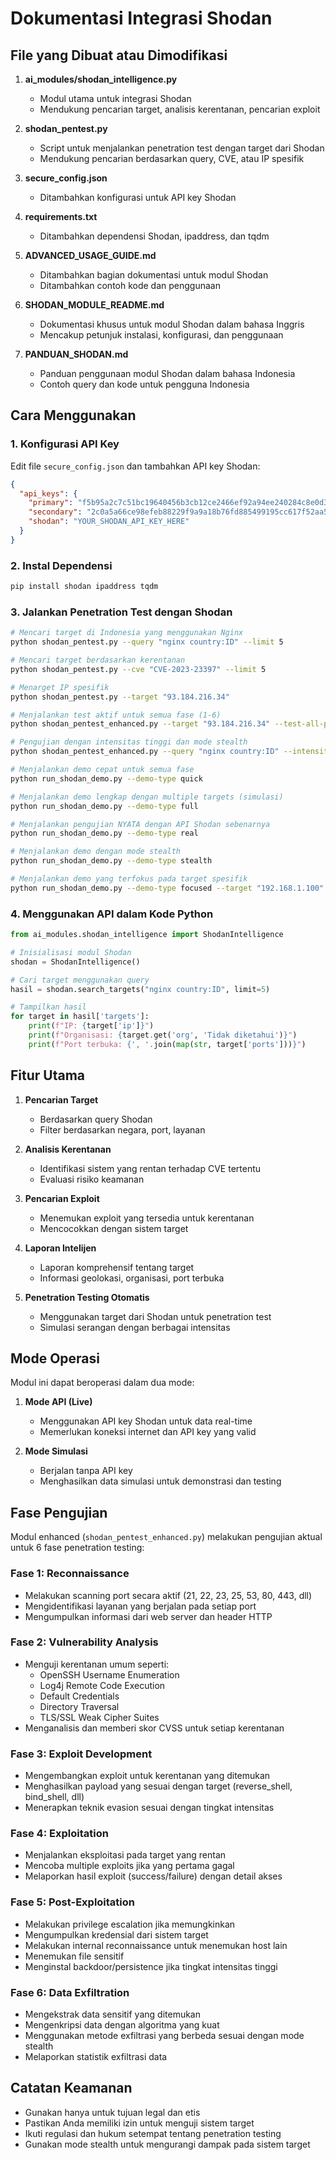 # Dokumentasi Integrasi Shodan

## File yang Dibuat atau Dimodifikasi

1. **ai_modules/shodan_intelligence.py**
   - Modul utama untuk integrasi Shodan
   - Mendukung pencarian target, analisis kerentanan, pencarian exploit

2. **shodan_pentest.py**
   - Script untuk menjalankan penetration test dengan target dari Shodan
   - Mendukung pencarian berdasarkan query, CVE, atau IP spesifik

3. **secure_config.json**
   - Ditambahkan konfigurasi untuk API key Shodan

4. **requirements.txt**
   - Ditambahkan dependensi Shodan, ipaddress, dan tqdm

5. **ADVANCED_USAGE_GUIDE.md**
   - Ditambahkan bagian dokumentasi untuk modul Shodan
   - Ditambahkan contoh kode dan penggunaan

6. **SHODAN_MODULE_README.md**
   - Dokumentasi khusus untuk modul Shodan dalam bahasa Inggris
   - Mencakup petunjuk instalasi, konfigurasi, dan penggunaan

7. **PANDUAN_SHODAN.md**
   - Panduan penggunaan modul Shodan dalam bahasa Indonesia
   - Contoh query dan kode untuk pengguna Indonesia

## Cara Menggunakan

### 1. Konfigurasi API Key

Edit file `secure_config.json` dan tambahkan API key Shodan:

```json
{
  "api_keys": {
    "primary": "f5b95a2c7c51bc19640456b3cb12ce2466ef92a94ee240284c8e0d34919de539",
    "secondary": "2c0a5a66ce98efeb88229f9a9a18b76fd885499195cc617f52aa58c02f78e61a",
    "shodan": "YOUR_SHODAN_API_KEY_HERE"
  }
}
```

### 2. Instal Dependensi

```bash
pip install shodan ipaddress tqdm
```

### 3. Jalankan Penetration Test dengan Shodan

```bash
# Mencari target di Indonesia yang menggunakan Nginx
python shodan_pentest.py --query "nginx country:ID" --limit 5

# Mencari target berdasarkan kerentanan
python shodan_pentest.py --cve "CVE-2023-23397" --limit 5

# Menarget IP spesifik
python shodan_pentest.py --target "93.184.216.34"

# Menjalankan test aktif untuk semua fase (1-6)
python shodan_pentest_enhanced.py --target "93.184.216.34" --test-all-phases

# Pengujian dengan intensitas tinggi dan mode stealth
python shodan_pentest_enhanced.py --query "nginx country:ID" --intensity 10 --stealth --test-all-phases

# Menjalankan demo cepat untuk semua fase
python run_shodan_demo.py --demo-type quick

# Menjalankan demo lengkap dengan multiple targets (simulasi)
python run_shodan_demo.py --demo-type full

# Menjalankan pengujian NYATA dengan API Shodan sebenarnya
python run_shodan_demo.py --demo-type real

# Menjalankan demo dengan mode stealth
python run_shodan_demo.py --demo-type stealth

# Menjalankan demo yang terfokus pada target spesifik
python run_shodan_demo.py --demo-type focused --target "192.168.1.100"
```

### 4. Menggunakan API dalam Kode Python

```python
from ai_modules.shodan_intelligence import ShodanIntelligence

# Inisialisasi modul Shodan
shodan = ShodanIntelligence()

# Cari target menggunakan query
hasil = shodan.search_targets("nginx country:ID", limit=5)

# Tampilkan hasil
for target in hasil['targets']:
    print(f"IP: {target['ip']}")
    print(f"Organisasi: {target.get('org', 'Tidak diketahui')}")
    print(f"Port terbuka: {', '.join(map(str, target['ports']))}")
```

## Fitur Utama

1. **Pencarian Target**
   - Berdasarkan query Shodan
   - Filter berdasarkan negara, port, layanan

2. **Analisis Kerentanan**
   - Identifikasi sistem yang rentan terhadap CVE tertentu
   - Evaluasi risiko keamanan

3. **Pencarian Exploit**
   - Menemukan exploit yang tersedia untuk kerentanan
   - Mencocokkan dengan sistem target

4. **Laporan Intelijen**
   - Laporan komprehensif tentang target
   - Informasi geolokasi, organisasi, port terbuka

5. **Penetration Testing Otomatis**
   - Menggunakan target dari Shodan untuk penetration test
   - Simulasi serangan dengan berbagai intensitas

## Mode Operasi

Modul ini dapat beroperasi dalam dua mode:

1. **Mode API (Live)**
   - Menggunakan API key Shodan untuk data real-time
   - Memerlukan koneksi internet dan API key yang valid

2. **Mode Simulasi**
   - Berjalan tanpa API key
   - Menghasilkan data simulasi untuk demonstrasi dan testing

## Fase Pengujian

Modul enhanced (`shodan_pentest_enhanced.py`) melakukan pengujian aktual untuk 6 fase penetration testing:

### Fase 1: Reconnaissance
- Melakukan scanning port secara aktif (21, 22, 23, 25, 53, 80, 443, dll)
- Mengidentifikasi layanan yang berjalan pada setiap port
- Mengumpulkan informasi dari web server dan header HTTP

### Fase 2: Vulnerability Analysis
- Menguji kerentanan umum seperti:
  - OpenSSH Username Enumeration
  - Log4j Remote Code Execution
  - Default Credentials
  - Directory Traversal
  - TLS/SSL Weak Cipher Suites
- Menganalisis dan memberi skor CVSS untuk setiap kerentanan

### Fase 3: Exploit Development
- Mengembangkan exploit untuk kerentanan yang ditemukan
- Menghasilkan payload yang sesuai dengan target (reverse_shell, bind_shell, dll)
- Menerapkan teknik evasion sesuai dengan tingkat intensitas

### Fase 4: Exploitation
- Menjalankan eksploitasi pada target yang rentan
- Mencoba multiple exploits jika yang pertama gagal
- Melaporkan hasil exploit (success/failure) dengan detail akses

### Fase 5: Post-Exploitation
- Melakukan privilege escalation jika memungkinkan
- Mengumpulkan kredensial dari sistem target
- Melakukan internal reconnaissance untuk menemukan host lain
- Menemukan file sensitif
- Menginstal backdoor/persistence jika tingkat intensitas tinggi

### Fase 6: Data Exfiltration
- Mengekstrak data sensitif yang ditemukan
- Mengenkripsi data dengan algoritma yang kuat
- Menggunakan metode exfiltrasi yang berbeda sesuai dengan mode stealth
- Melaporkan statistik exfiltrasi data

## Catatan Keamanan

- Gunakan hanya untuk tujuan legal dan etis
- Pastikan Anda memiliki izin untuk menguji sistem target
- Ikuti regulasi dan hukum setempat tentang penetration testing
- Gunakan mode stealth untuk mengurangi dampak pada sistem target
